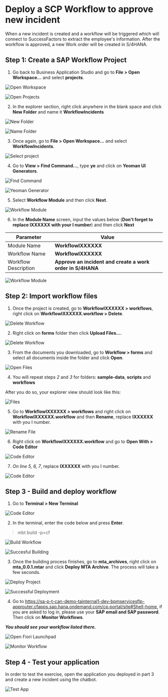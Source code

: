 # Deploy a SCP Workflow to approve new incident

When a new incident is created and a workflow will be triggered which will connect to SuccessFactors to extract the employee's information. After the workflow is approved, a new Work order will be created in S/4HANA.

## Step 1: Create a SAP Workflow Project

1. Go back to Business Application Studio and go to **File > Open Workspace...** and select **projects**.

![Open Workspace](Part4Images/1.OpenWorkspace.png)

![Open Projects](Part4Images/2.OpenProjects.png)

2. In the explorer section, right click anywhere in the blank space and click **New Folder** and name it **WorkflowIncidents**

![New Folder](Part4Images/3.NewFolder.png)

![Name Folder](Part4Images/4.NameFolder.png)

3. Once again, go to **File > Open Workspace...** and select **WorkflowIncidents**.

![Select project](Part4Images/5.OpenWorkspaceWorkflow.png)

4. Go to **View > Find Command...**, type **ye** and click on **Yeoman UI Generators**.

![Find Command](Part4Images/6.FindCommand.png)

![Yeoman Generator](Part4Images/7.UIGenerators.png)

5. Select **Workflow Module** and then click **Next**.

![Workflow Module](Part4Images/8.WorkflowModule.png)

6. In the **Module Name** screen, input the values below (**Don't forget to replace IXXXXXX with your I number**) and then click **Next**

Parameter | Value
------------ | ------------- 
 Module Name | **WorkflowIXXXXXX**
 Workflow Name | **WorkflowIXXXXXX**
 Workflow Description | **Approve an incident and create a work order in S/4HANA**

![Workflow Module](Part4Images/9.ModuelName.png)

## Step 2: Import workflow files

1. Once the project is created, go to **WorkflowIXXXXXX > workflows**, right click on **WorkflowIXXXXXX.workflow > Delete**.

![Delete Workflow](Part4Images/9.1.DeleteWorkflow.png)

2. Right click on **forms** folder then click **Upload Files...**.

![Delete Workflow](Part4Images/10.UploadFiles.png)

3. From the documents you downloaded, go to **Workflow > forms** and select all documents inside the folder and click **Open**.

![Open Files](Part4Images/11.SelectFiles.png)

4. You will repeat steps *2* and *3* for folders: **sample-data**, **scripts** and **workflows**

After you do so, your explorer view should look like this:

![Files](Part4Images/12.0.Files.png)

5. Go to **WorkflowIXXXXXX > workflows** and right click on **WorkflowIXXXXXX.workflow** and then **Rename**, replace **IXXXXXX** with you I number.

![Rename File](Part4Images/12.RenameFile.png)

6. Right click on **WorkflowIXXXXXX.workflow** and go to **Open With > Code Editor**

![Code Editor](Part4Images/13.CodeEditor.png)

7. *On line 5, 6, 7*, replace **IXXXXXX** with you I number.

![Code Editor](Part4Images/14.ChangeWorkflowID.png)

## Step 3 - Build and deploy workflow

1. Go to **Terminal > New Terminal**

![Code Editor](Part4Images/15.0.OpenTerminal.png)

2. In the terminal, enter the code below and press **Enter**.

>	mbt build -p=cf

![Build Workflow](Part4Images/15.BuildWorkflow.png)

![Succesful Building](Part4Images/16.SuccessfulBuild.png)

3. Once the building process finishes, go to **mta_archives**, right click on **mta_0.0.1.mtar** and click **Deploy MTA Archive**. The process will take a few seconds.

![Deploy Project](Part4Images/17.DeployMTA.png)

![Successful Deployment](Part4Images/18.DeploySuccess.png)

4. Go to https://sa-p-t-can-demo-tainternal1-dev-bpmservicesflp-approuter.cfapps.sap.hana.ondemand.com/cp.portal/site#Shell-home, if you are asked to log in, please use your **SAP email and SAP password**. Then click on **Monitor Workflows**.

***You should see your workflow listed there.***

![Open Fiori Launchpad](Part4Images/19.FioriLaunchpad.png)

![Monitor Workflow](Part4Images/20.NewWorkflow.png)

## Step 4 - Test your application

In order to test the exercise, open the application you deployed in part 3 and create a new incident using the chatbot.

![Test App](Part4Images/67.AppRunningChatbot.gif)


